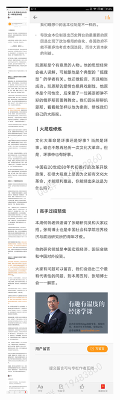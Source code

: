![](../../images/2016年12月/HF1208-为什么凯恩斯说金本位是一种野蛮的制度.jpg)
![](../../images/2016年12月/HF1208-为什么凯恩斯说金本位是一种野蛮的制度2.jpg)
